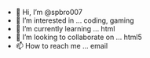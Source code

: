 - 👋 Hi, I’m @spbro007
- 👀 I’m interested in ... coding, gaming
- 🌱 I’m currently learning ... html
- 💞️ I’m looking to collaborate on ... html5
- 📫 How to reach me ... email

<!---
spbro007/spbro007 is a ✨ special ✨ repository because its `README.md` (this file) appears on your GitHub profile.
You can click the Preview link to take a look at your changes.
--->
